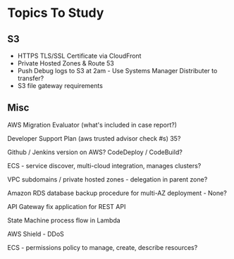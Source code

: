 # Topics To Study

## S3
- HTTPS TLS/SSL Certificate via CloudFront
- Private Hosted Zones & Route 53
- Push Debug logs to S3 at 2am - Use Systems Manager Distributer to transfer?
- S3 file gateway requirements


## Misc

AWS Migration Evaluator (what's included in case report?)

Developer Support Plan (aws trusted advisor check #s) 35?

Github / Jenkins version on AWS? CodeDeploy / CodeBuild?

ECS - service discover, multi-cloud integration, manages clusters?

VPC subdomains / private hosted zones - delegation in parent zone?

Amazon RDS database backup procedure for multi-AZ deployment - None?

API Gateway fix application for REST API

State Machine process flow in Lambda

AWS Shield - DDoS 

ECS  - permissions policy to manage, create, describe resources? 


